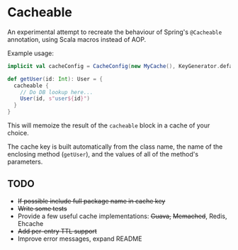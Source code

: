 # Cacheable

An experimental attempt to recreate the behaviour of Spring's `@Cacheable` annotation, using Scala macros instead of AOP.

Example usage:

```scala 
implicit val cacheConfig = CacheConfig(new MyCache(), KeyGenerator.defaultGenerator)

def getUser(id: Int): User = {  
  cacheable { 
    // Do DB lookup here...
    User(id, s"user${id}")
  }                    
}
```

This will memoize the result of the `cacheable` block in a cache of your choice.

The cache key is built automatically from the class name, the name of the enclosing method (`getUser`), and the values of all of the method's parameters.

## TODO

* <del>If possible include full package name in cache key</del>
* <del>Write some tests</del>
* Provide a few useful cache implementations: <del>Guava,</del> <del>Memached</del>, Redis, Ehcache
* <del>Add per-entry TTL support<del>
* Improve error messages, expand README
